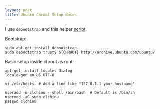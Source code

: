 ```yaml
---
layout: post
title: Ubuntu Chroot Setup Notes
---
```


I use `debootstrap` and this helper
[script](https://github.com/clchiou/scripts/blob/master/run-chroot.sh).

Bootstrap:

    sudo apt-get install debootstrap
    sudo debootstrap trusty ${CHROOT} http://archive.ubuntu.com/ubuntu/

Basic setup inside chroot as root:

    apt-get install locales dialog
    locale-gen en_US.UTF-8

    vi /etc/hosts  # Add a line like "127.0.1.1 your_hostname"

    useradd -m clchiou --shell /bin/bash  # Default is /bin/sh
    usermod -aG sudo clchiou
    passwd clchiou
